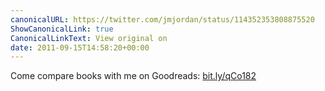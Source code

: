 ```yaml
---
canonicalURL: https://twitter.com/jmjordan/status/114352353808875520
ShowCanonicalLink: true
CanonicalLinkText: View original on
date: 2011-09-15T14:58:20+00:00
---
```

Come compare books with me on Goodreads: [bit.ly/qCo182](http://bit.ly/qCo182)